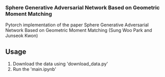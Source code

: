 ### Sphere Generative Adversarial Network Based on Geometric Moment Matching

Pytorch implementation of the paper Sphere Generative Adversarial Network Based on Geometric Moment Matching (Sung Woo Park and Junseok Kwon)

## Usage

1. Download the data using 'download_data.py'
2. Run the 'main.ipynb'





